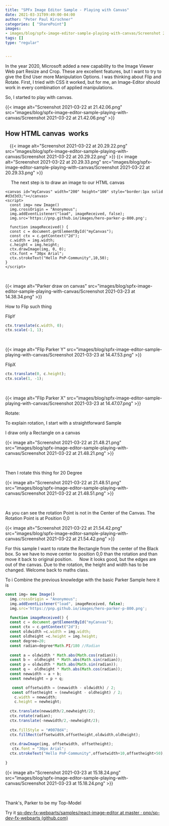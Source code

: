 ```yaml
---
title: "SPFx Image Editor Sample - Playing with Canvas"
date: 2021-03-31T09:49:00-04:00
author: "Peter Paul Kirschner"
categories: [ "SharePoint"]
images:
- images/blog/spfx-image-editor-sample-playing-with-canvas/Screenshot 2021-03-22 at 21.42.06.png
tags: []
type: "regular"


---
```


In the year 2020, Microsoft added a new capability to the Image Viewer
Web part Resize and Crop. These are excellent features, but I want to
try to give the End User more Manipulation Options. I was thinking about
Flip and Rotate. First, I tried with CSS it worked, but for me, an
Image-Editor should work in every combination of applied manipulations.

So, I started to play with canvas.

{{< image alt="Screenshot 2021-03-22 at 21.42.06.png" src="images/blog/spfx-image-editor-sample-playing-with-canvas/Screenshot 2021-03-22 at 21.42.06.png" >}}

## How HTML canvas  works

 {{< image alt="Screenshot 2021-03-22 at 20.29.22.png" src="images/blog/spfx-image-editor-sample-playing-with-canvas/Screenshot 2021-03-22 at 20.29.22.png" >}}
{{< image alt="Screenshot 2021-03-22 at 20.29.33.png" src="images/blog/spfx-image-editor-sample-playing-with-canvas/Screenshot 2021-03-22 at 20.29.33.png" >}}

 
The next step is to draw an image to our HTML canvas
 

``` {.lia-code-sample .language-html}
<canvas id="myCanvas" width="200" height="100" style="border:1px solid #d3d3d3;"></canvas>
<script>
  const img= new Image()
  img.crossOrigin = "Anonymous";
  img.addEventListener("load", imageReceived, false);
  img.src='https://pnp.github.io/images/hero-parker-p-800.png';

  function imageReceived() {
  const c = document.getElementById("myCanvas");
  const ctx = c.getContext("2d");
  c.width = img.width;
  c.height = img.height;
  ctx.drawImage(img, 0, 0);
  ctx.font = "30px Arial";
  ctx.strokeText("Hello PnP-Community",10,50);
}
</script>
```
 

{{< image alt="Parker draw on canvas" src="images/blog/spfx-image-editor-sample-playing-with-canvas/Screenshot 2021-03-23 at 14.38.34.png" >}}

How to Flip such thing

FlipY
 

```javascript
ctx.translate(c.width, 0);
ctx.scale(-1, 1);
```
 

{{< image alt="Flip Parker Y" src="images/blog/spfx-image-editor-sample-playing-with-canvas/Screenshot 2021-03-23 at 14.47.53.png" >}}

FlipX
 

```javascript
ctx.translate(0, c.height);
ctx.scale(1, -1);
```
 

{{< image alt="Flip Parker X" src="images/blog/spfx-image-editor-sample-playing-with-canvas/Screenshot 2021-03-23 at 14.47.07.png" >}}

Rotate:

To explain rotation, I start with a straightforward Sample

I draw only a Rectangle on a canvas

{{< image alt="Screenshot 2021-03-22 at 21.48.21.png" src="images/blog/spfx-image-editor-sample-playing-with-canvas/Screenshot 2021-03-22 at 21.48.21.png" >}}

 

Then I rotate this thing for 20 Degree

{{< image alt="Screenshot 2021-03-22 at 21.48.51.png" src="images/blog/spfx-image-editor-sample-playing-with-canvas/Screenshot 2021-03-22 at 21.48.51.png" >}}

 

As you can see the rotation Point is not in the Center of the Canvas.
The Rotation Point is at Position 0,0

{{< image alt="Screenshot 2021-03-22 at 21.54.42.png" src="images/blog/spfx-image-editor-sample-playing-with-canvas/Screenshot 2021-03-22 at 21.54.42.png" >}}

For this sample I want to rotate the Rectangle from the center of the
Black box. So we have to move center to position 0,0 than the rotation
and than move it back to original position. 
 Now it looks good, but the edges are out of the canvas. Due to the
rotation, the height and width has to be changed. Welcome back to maths
class.

To i Combine the previous knowledge with the basic Parker Sample here it
is
 

```javascript
const img= new Image()
  img.crossOrigin = "Anonymous";
  img.addEventListener("load", imageReceived, false);
  img.src='https://pnp.github.io/images/hero-parker-p-800.png';

  function imageReceived() {
  const c = document.getElementById("myCanvas");
  const ctx = c.getContext("2d");
  const oldwidth =c.width = img.width;
  const oldheight =c.height = img.height;
  const degree=20;
  const radian=degree*Math.PI/180 //Radian
  
  const a = oldwidth * Math.abs(Math.cos(radian));
  const b =  oldheight * Math.abs(Math.sin(radian));
  const p = oldwidth * Math.abs(Math.sin(radian));
  const q =  oldheight * Math.abs(Math.cos(radian));
  const newwidth = a + b;
  const newheight = p + q;

   const offsetwidth = (newwidth - oldwidth) / 2;
   const offsetheight = (newheight - oldheight) / 2;
    c.width = newwidth;
    c.height = newheight;
  
  ctx.translate(newwidth/2,newheight/2);
  ctx.rotate(radian);
  ctx.translate(-newwidth/2,-newheight/2);
  
  ctx.fillStyle = "#0078d4";
  ctx.fillRect(offsetwidth,offsetheight,oldwidth,oldheight);
  
  ctx.drawImage(img, offsetwidth, offsetheight);
   ctx.font = "30px Arial";
  ctx.strokeText("Hello PnP-Community",offsetwidth+10,offsetheight+50);
  
}
```

{{< image alt="Screenshot 2021-03-23 at 15.18.24.png" src="images/blog/spfx-image-editor-sample-playing-with-canvas/Screenshot 2021-03-23 at 15.18.24.png" >}}

 

Thank's, Parker to be my Top-Model

Try it [sp-dev-fx-webparts/samples/react-image-editor at master ·
pnp/sp-dev-fx-webparts
(github.com)](https://github.com/pnp/sp-dev-fx-webparts/tree/master/samples/react-image-editor)
 

